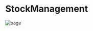 # StockManagement
![page](https://user-images.githubusercontent.com/13102741/32695800-ef017e90-c7a9-11e7-9be1-9145f1d3cf4c.png)
